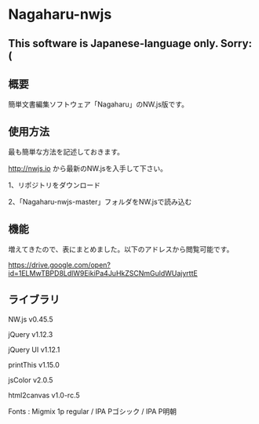 # Nagaharu-nwjs

## This software is Japanese-language only. Sorry:(

## 概要

簡単文書編集ソフトウェア「Nagaharu」のNW.js版です。

## 使用方法

最も簡単な方法を記述しておきます。

http://nwjs.io から最新のNW.jsを入手して下さい。

1、リポジトリをダウンロード

2、「Nagaharu-nwjs-master」フォルダをNW.jsで読み込む

## 機能

増えてきたので、表にまとめました。以下のアドレスから閲覧可能です。

https://drive.google.com/open?id=1ELMwTBPD8LdlW9EikiPa4JuHkZSCNmGuldWUajyrttE

## ライブラリ

NW.js v0.45.5

jQuery v1.12.3

jQuery UI v1.12.1

printThis v1.15.0

jsColor v2.0.5

html2canvas v1.0-rc.5

Fonts : Migmix 1p regular / IPA Pゴシック / IPA P明朝
